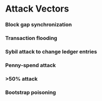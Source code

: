 # Attack Vectors

### Block gap synchronization

### Transaction flooding

### Sybil attack to change ledger entries

### Penny-spend attack

### >50% attack

### Bootstrap poisoning
